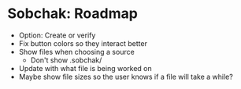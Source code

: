 ﻿# Sobchak: Roadmap

* Option: Create or verify
* Fix button colors so they interact better
* Show files when choosing a source
    * Don't show .sobchak/
* Update with what file is being worked on
* Maybe show file sizes so the user knows if a file will take a while?